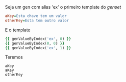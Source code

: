 Seja um gen com alias 'ex' o primeiro template do *genset*

```ini
aKey=Esta chave tem um valor
otherKey=Esta tem outro valor
```

E o template


```ruby
{{ genValueByIndex('ex', 0) }}
{{ genValueByIndex(0, 0) }}
{{ genValueByIndex('ex', 1) }}

```

Teremos

```hljs
aKey
aKey
otherKey
```
